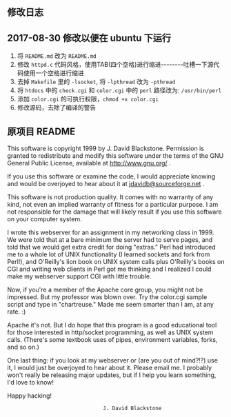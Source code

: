 

## 修改日志

## 2017-08-30 修改以便在 ubuntu 下运行
1. 将 `README.md` 改为 `README.md`
1. 修改 `httpd.c` 代码风格，使用TAB(四个空格)进行缩进--------吐槽一下源代码使用一个空格进行缩进
2. 去掉 `Makefile` 里的 `-lsocket`, 将 `-lpthread` 改为 `-pthread`
3. 将 `htdocs` 中的 `check.cgi` 和 `color.cgi` 中的 `perl` 路径改为: `/usr/bin/perl`
4. 添加 `color.cgi` 的可执行权限，`chmod +x color.cgi`
5. 修改源码，去除了编译的警告


## 原项目 README
This software is copyright 1999 by J. David Blackstone.  Permission
is granted to redistribute and modify this software under the terms of
the GNU General Public License, available at http://www.gnu.org/ .

  If you use this software or examine the code, I would appreciate
knowing and would be overjoyed to hear about it at
jdavidb@sourceforge.net .

  This software is not production quality.  It comes with no warranty
of any kind, not even an implied warranty of fitness for a particular
purpose.  I am not responsible for the damage that will likely result
if you use this software on your computer system.

  I wrote this webserver for an assignment in my networking class in
1999.  We were told that at a bare minimum the server had to serve
pages, and told that we would get extra credit for doing "extras."
Perl had introduced me to a whole lot of UNIX functionality (I learned
sockets and fork from Perl!), and O'Reilly's lion book on UNIX system
calls plus O'Reilly's books on CGI and writing web clients in Perl got
me thinking and I realized I could make my webserver support CGI with
little trouble.

  Now, if you're a member of the Apache core group, you might not be
impressed.  But my professor was blown over.  Try the color.cgi sample
script and type in "chartreuse."  Made me seem smarter than I am, at
any rate. :)

  Apache it's not.  But I do hope that this program is a good
educational tool for those interested in http/socket programming, as
well as UNIX system calls.  (There's some textbook uses of pipes,
environment variables, forks, and so on.)

  One last thing: if you look at my webserver or (are you out of
mind?!?) use it, I would just be overjoyed to hear about it.  Please
email me.  I probably won't really be releasing major updates, but if
I help you learn something, I'd love to know!

  Happy hacking!

                                   J. David Blackstone
